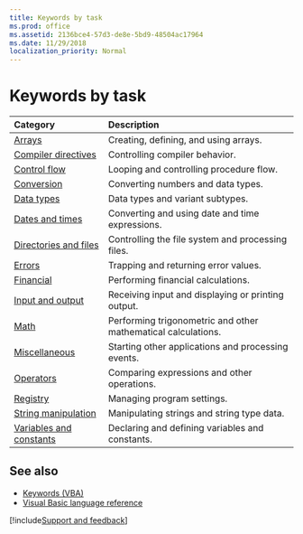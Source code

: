 ```yaml
---
title: Keywords by task
ms.prod: office
ms.assetid: 2136bce4-57d3-de8e-5bd9-48504ac17964
ms.date: 11/29/2018
localization_priority: Normal
---
```



# Keywords by task


|Category|Description|
|:-----|:-----|
|[Arrays](arrays-keyword-summary.md)|Creating, defining, and using arrays.|
|[Compiler directives](../directives.md)|Controlling compiler behavior.|
|[Control flow](control-flow-keyword-summary.md)|Looping and controlling procedure flow.|
|[Conversion](conversion-keyword-summary.md)|Converting numbers and data types.|
|[Data types](data-type-summary.md)|Data types and variant subtypes.|
|[Dates and times](dates-and-times-keyword-summary.md)|Converting and using date and time expressions.|
|[Directories and files](directories-and-files-keyword-summary.md)|Controlling the file system and processing files.|
|[Errors](errors-keyword-summary.md)|Trapping and returning error values.|
|[Financial](financial-keyword-summary.md)|Performing financial calculations.|
|[Input and output](input-and-output-keyword-summary.md)|Receiving input and displaying or printing output.|
|[Math](math-keyword-summary.md)|Performing trigonometric and other mathematical calculations.|
|[Miscellaneous](miscellaneous-keyword-summary.md)|Starting other applications and processing events.|
|[Operators](operator-summary.md)|Comparing expressions and other operations.|
|[Registry](registry-keyword-summary.md) |Managing program settings. |  
|[String manipulation](string-manipulation-keyword-summary.md)|Manipulating strings and string type data.|
|[Variables and constants](variables-and-constants-keyword-summary.md)|Declaring and defining variables and constants.|

## See also

- [Keywords (VBA)](../keywords-visual-basic-for-applications.md)
- [Visual Basic language reference](visual-basic-language-reference.md)

[!include[Support and feedback](~/includes/feedback-boilerplate.md)]
